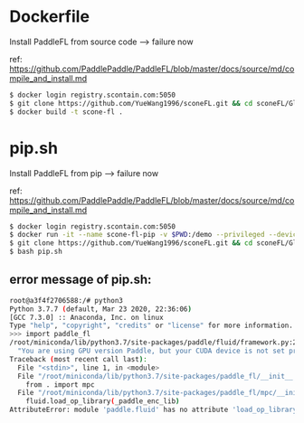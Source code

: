 # Dockerfile

Install PaddleFL from source code --> failure now

ref: https://github.com/PaddlePaddle/PaddleFL/blob/master/docs/source/md/compile_and_install.md

```bash
$ docker login registry.scontain.com:5050
$ git clone https://github.com/YueWang1996/sconeFL.git && cd sconeFL/Glibc
$ docker build -t scone-fl .
```

# pip.sh

Install PaddleFL from pip --> failure now

ref: https://github.com/PaddlePaddle/PaddleFL/blob/master/docs/source/md/compile_and_install.md

```bash
$ docker login registry.scontain.com:5050
$ docker run -it --name scone-fl-pip -v $PWD:/demo --privileged --device /dev/isgx registry.scontain.com:5050/lequocdo/scone-paddle:paddle-fl-1.8.0
$ git clone https://github.com/YueWang1996/sconeFL.git && cd sconeFL/Glibc
$ bash pip.sh
```

## error message of pip.sh:

```bash
root@a3f4f2706588:/# python3
Python 3.7.7 (default, Mar 23 2020, 22:36:06)
[GCC 7.3.0] :: Anaconda, Inc. on linux
Type "help", "copyright", "credits" or "license" for more information.
>>> import paddle_fl
/root/miniconda/lib/python3.7/site-packages/paddle/fluid/framework.py:299: UserWarning: You are using GPU version Paddle, but your CUDA device is not set properly. CPU device will be used by default.
  "You are using GPU version Paddle, but your CUDA device is not set properly. CPU device will be used by default."
Traceback (most recent call last):
  File "<stdin>", line 1, in <module>
  File "/root/miniconda/lib/python3.7/site-packages/paddle_fl/__init__.py", line 15, in <module>
    from . import mpc
  File "/root/miniconda/lib/python3.7/site-packages/paddle_fl/mpc/__init__.py", line 59, in <module>
    fluid.load_op_library(_paddle_enc_lib)
AttributeError: module 'paddle.fluid' has no attribute 'load_op_library'
```
